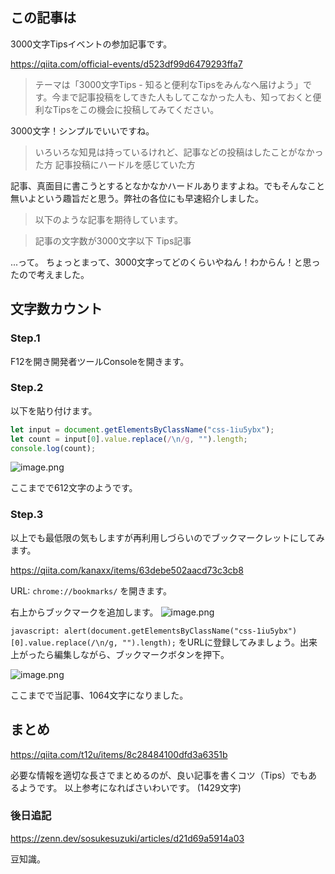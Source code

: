 ## この記事は

3000文字Tipsイベントの参加記事です。

https://qiita.com/official-events/d523df99d6479293ffa7

> テーマは「3000文字Tips - 知ると便利なTipsをみんなへ届けよう」です。今まで記事投稿をしてきた人もしてこなかった人も、知っておくと便利なTipsをこの機会に投稿してみてください。

3000文字！シンプルでいいですね。

> いろいろな知見は持っているけれど、記事などの投稿はしたことがなかった方
記事投稿にハードルを感じていた方

記事、真面目に書こうとするとなかなかハードルありますよね。でもそんなこと無いよという趣旨だと思う。弊社の各位にも早速紹介しました。

> 以下のような記事を期待しています。

> 記事の文字数が3000文字以下
Tips記事

...って。
ちょっとまって、3000文字ってどのくらいやねん！わからん！と思ったので考えました。

## 文字数カウント

### Step.1

F12を開き開発者ツールConsoleを開きます。

### Step.2

以下を貼り付けます。

```js
let input = document.getElementsByClassName("css-1iu5ybx");
let count = input[0].value.replace(/\n/g, "").length;
console.log(count); 
```

![image.png](https://qiita-image-store.s3.ap-northeast-1.amazonaws.com/0/93824/258447c1-4a0f-ee38-4d5f-55fe53547dc5.png)

ここまでで612文字のようです。

### Step.3

以上でも最低限の気もしますが再利用しづらいのでブックマークレットにしてみます。

https://qiita.com/kanaxx/items/63debe502aacd73c3cb8

URL: `chrome://bookmarks/` を開きます。

右上からブックマークを追加します。
![image.png](https://qiita-image-store.s3.ap-northeast-1.amazonaws.com/0/93824/b293f8e5-f971-0e77-f090-5d801ccefe3a.png)

`javascript: alert(document.getElementsByClassName("css-1iu5ybx")[0].value.replace(/\n/g, "").length);` をURLに登録してみましょう。出来上がったら編集しながら、ブックマークボタンを押下。

![image.png](https://qiita-image-store.s3.ap-northeast-1.amazonaws.com/0/93824/e5a4f9ce-eeef-4f7e-644d-2bf43211922a.png)

ここまでで当記事、1064文字になりました。

## まとめ

https://qiita.com/t12u/items/8c28484100dfd3a6351b

必要な情報を適切な長さでまとめるのが、良い記事を書くコツ（Tips）でもあるようです。
以上参考になればさいわいです。 (1429文字) 

### 後日追記

https://zenn.dev/sosukesuzuki/articles/d21d69a5914a03

豆知識。

